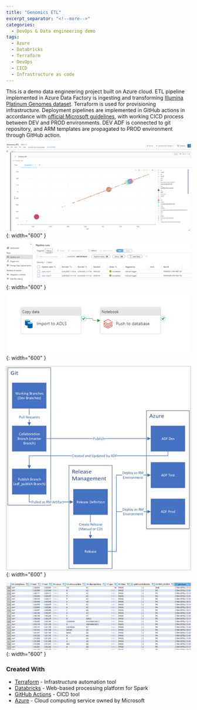 ```yaml
---
title: "Genomics ETL"
excerpt_separator: "<!--more-->"
categories:
  - DevOps & Data engineering demo
tags:
  - Azure
  - Databricks
  - Terraform
  - DevOps
  - CICD
  - Infrastructure as code
---
```


This is a demo data engineering project built on Azure cloud. ETL pipeline implemented in Azure Data Factory is
ingesting and transforming  [Illumina Platinum Genomes dataset](https://learn.microsoft.com/en-us/azure/open-datasets/dataset-illumina-platinum-genomes?tabs=azure-storage).
Terraform is used for provisioning infrastructure.
Deployment pipelines are implemented in GitHub actions in accordance with
[official Microsoft guidelines](https://learn.microsoft.com/en-us/azure/data-factory/continuous-integration-delivery),
with working CICD process between DEV and PROD environments. DEV ADF is connected to git repository, and ARM templates
are propagated to PROD environment through GitHub action.


![alt text](/images/posts/genomics-etl-1.PNG "Title"){: width="600" }

<!--more-->

![alt text](/images/posts/genomics-etl-2.PNG "Title"){: width="600" }

![alt text](/images/posts/genomics-etl-3.PNG "Title"){: width="600" }

![alt text](/images/posts/genomics-etl-4.PNG "Title"){: width="600" }

![alt text](/images/posts/genomics-etl-5.PNG "Title"){: width="600" }


### Created With

* [Terraform](https://www.terraform.io/) - Infrastructure automation tool
* [Databricks](https://databricks.com/) - Web-based processing platform for Spark
* [GitHub Actions](https://docs.github.com/en/actions) - CICD tool
* [Azure](https://portal.azure.com/) - Cloud computing service owned by Microsoft
